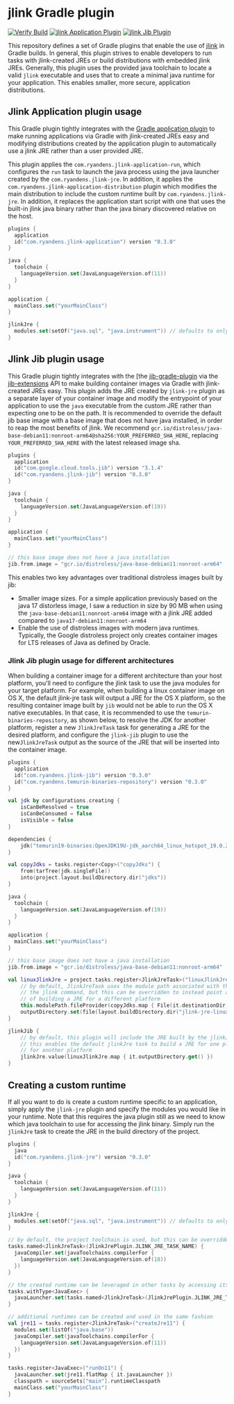 # jlink Gradle plugin

[![Verify Build](https://github.com/ryandens/jlink-gradle-plugin/actions/workflows/gradle.yml/badge.svg)](https://github.com/ryandens/jlink-gradle-plugin/actions/workflows/gradle.yml)
[![jlink Application Plugin](https://img.shields.io/maven-metadata/v/https/plugins.gradle.org/m2/com.ryandens/jlink-gradle/maven-metadata.xml.svg?label=Jlink%20Application%20Plugin)](https://plugins.gradle.org/plugin/com.ryandens.jlink-application)
[![jlink Jib Plugin](https://img.shields.io/maven-metadata/v/https/plugins.gradle.org/m2/com.ryandens/jlink-jib/maven-metadata.xml.svg?label=Jlink%20Jib%20Plugin)](https://plugins.gradle.org/plugin/com.ryandens.jlink-jib)


This repository defines a set of Gradle plugins that enable the use of 
[jlink](https://docs.oracle.com/javase/9/tools/jlink.htm) in Gradle builds. In general, this plugin strives to enable 
developers to run tasks with jlink-created JREs or build distributions with embedded jlink JREs. Generally, this plugin 
uses the provided java toolchain to locate a valid `jlink` executable and uses that to create a minimal java runtime for 
your application. This enables smaller, more secure, application distributions. 

## Jlink Application plugin usage

This Gradle plugin tightly integrates with the [Gradle application plugin](https://docs.gradle.org/current/userguide/application_plugin.html)
to make running applications via Gradle with jlink-created JREs easy and modifying distributions created by the application
plugin to automatically use a jlink JRE rather than a user provided JRE.

This plugin applies the `com.ryandens.jlink-application-run`, which configures the `run` task to launch the java process
using the java launcher created by the `com.ryandens.jlink-jre`. In addition, it applies the 
`com.ryandens.jlink-application-distribution` plugin which modifies the main distribution to include the custom runtime
built by `com.ryandens.jlink-jre`. In addition, it replaces the application start script with one that uses the built-in
jlink java binary rather than the java binary discovered relative on the host.

```kotlin
plugins {
  application
  id("com.ryandens.jlink-application") version "0.3.0"
}

java {
  toolchain {
    languageVersion.set(JavaLanguageVersion.of(11))
  }
}

application {
  mainClass.set("yourMainClass")
}

jlinkJre {
  modules.set(setOf("java.sql", "java.instrument")) // defaults to only java.base
}

```

## Jlink Jib plugin usage

This Gradle plugin tightly integrates with the [the [jib-gradle-plugin](https://github.com/GoogleContainerTools/jib/tree/master/jib-gradle-plugin)
via the [jib-extensions](https://github.com/GoogleContainerTools/jib-extensions) API to make building container images 
via Gradle with jlink-created JREs easy. This plugin adds the JRE created by `jlink-jre` plugin as a separate layer of 
your container image and modify the entrypoint of your application to use the `java` executable from the custom JRE 
rather than expecting one to be on the path. It is recommended to override the default jib base image with a base image
that does not have java installed, in order to reap the most benefits of jlink. We recommend 
`gcr.io/distroless/java-base-debian11:nonroot-arm64@sha256:YOUR_PREFERRED_SHA_HERE`, replacing `YOUR_PREFERRED_SHA_HERE`
with the latest released image sha.


```kotlin
plugins {
  application
  id("com.google.cloud.tools.jib") version "3.1.4"
  id("com.ryandens.jlink-jib") version "0.3.0"
}

java {
  toolchain {
    languageVersion.set(JavaLanguageVersion.of(19))
  }
}

application {
  mainClass.set("yourMainClass")
}

// this base image does not have a java installation
jib.from.image = "gcr.io/distroless/java-base-debian11:nonroot-arm64"

```

This enables two key advantages over traditional distroless images built by jib:
- Smaller image sizes. For a simple application previously based on the java 17 distorless image, I saw a reduction in size by 90 MB when using the `java-base-debian11:nonroot-arm64` image with a jlink JRE added compared to `java17-debian11:nonroot-arm64`
- Enable the use of distroless images with modern java runtimes. Typically, the Google distroless project only creates container images for LTS releases of Java as defined by Oracle. 


### Jlink Jib plugin usage for different architectures

When building a container image for a different architecture than your host platform, you'll need to configure the jlink
task to use the java modules for your target platform. For example, when building a linux container image on OS X,
the default jlink-jre task will output a JRE for the OS X platform, so the resulting container image built by `jib` 
would not be able to run the OS X native executables. In that case, it is recommended to use the
`temurin-binaries-repository`, as shown below, to resolve the JDK for another platform, register a new `JlinkJreTask` 
task for generating a JRE for the desired platform, and configure the `jlink-jib` plugin to use the new`JlinkJreTask` 
output as the source of the JRE that will be inserted into the container image.

```kotlin
plugins {
  application
  id("com.ryandens.jlink-jib") version "0.3.0"
  id("com.ryandens.temurin-binaries-repository") version "0.3.0"
}

val jdk by configurations.creating {
    isCanBeResolved = true
    isCanBeConsumed = false
    isVisible = false
}

dependencies {
    jdk("temurin19-binaries:OpenJDK19U-jdk_aarch64_linux_hotspot_19.0.2_7:jdk-19.0.2+7@tar.gz")
}

val copyJdks = tasks.register<Copy>("copyJdks") {
    from(tarTree(jdk.singleFile))
    into(project.layout.buildDirectory.dir("jdks"))
}

java {
  toolchain {
    languageVersion.set(JavaLanguageVersion.of(19))
  }
}

application {
  mainClass.set("yourMainClass")
}

// this base image does not have a java installation
jib.from.image = "gcr.io/distroless/java-base-debian11:nonroot-arm64"

val linuxJlinkJre = project.tasks.register<JlinkJreTask>("linuxJlinkJre") {
    // by default, JlinkJreTask uses the module path associated with the configured java toolchain that is executing
    // the jlink command, but this can be overridden to instead point at a different jmods directory for the purpose
    // of building a JRE for a different platform
    this.modulePath.fileProvider(copyJdks.map { File(it.destinationDir, "jdk-19.0.2+7/jmods/") })
    outputDirectory.set(file(layout.buildDirectory.dir("jlink-jre-linux")))
}

jlinkJib {
    // by default, this plugin will include the JRE built by the jlinkJre task. Optionally, any directory can be used.
    // this enables the default jlinkJre task to build a JRE for one platform and a custom JlinkJreTask to build a JRE
    // for another platform
    jlinkJre.value(linuxJlinkJre.map { it.outputDirectory.get() })
}
```

## Creating a custom runtime

If all you want to do is create a custom runtime specific to an application, simply apply the `jlink-jre` plugin and 
specify the modules you would like in your runtime. Note that this requires the java plugin still as we need to know 
which java toolchain to use for accessing the jlink binary. Simply run the `jlinkJre` task to create the JRE in the 
build directory of the project.

```kotlin
plugins {
  java
  id("com.ryandens.jlink-jre") version "0.3.0"
}

java {
  toolchain {
    languageVersion.set(JavaLanguageVersion.of(11))
  }
}

jlinkJre {
  modules.set(setOf("java.sql", "java.instrument")) // defaults to only java.base
}

// by default, the project toolchain is used, but this can be overridden at the task level
tasks.named<JlinkJreTask>(JlinkJrePlugin.JLINK_JRE_TASK_NAME) {
  javaCompiler.set(javaToolchains.compilerFor {
    languageVersion.set(JavaLanguageVersion.of(18))
  })
}

// the created runtime can be leveraged in other tasks by accessing its custom java launcher
tasks.withType<JavaExec> {
  javaLauncher.set(tasks.named<JlinkJreTask>(JlinkJrePlugin.JLINK_JRE_TASK_NAME).flatMap { it.javaLauncher })
}

// additional runtimes can be created and used in the same fashion
val jre11 = tasks.register<JlinkJreTask>("createJre11") {
  modules.set(listOf("java.base"))
  javaCompiler.set(javaToolchains.compilerFor {
    languageVersion.set(JavaLanguageVersion.of(11))
  })
}

tasks.register<JavaExec>("runOn11") {
  javaLauncher.set(jre11.flatMap { it.javaLauncher })
  classpath = sourceSets["main"].runtimeClasspath
  mainClass.set("yourMainClass")
}

```
